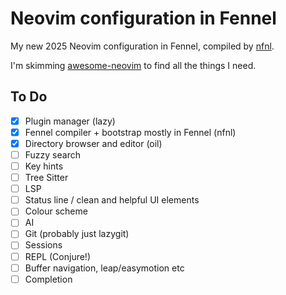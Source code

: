 # Neovim configuration in Fennel

My new 2025 Neovim configuration in Fennel, compiled by [nfnl][].

I'm skimming [awesome-neovim][] to find all the things I need.

## To Do

 - [x] Plugin manager (lazy)
 - [x] Fennel compiler + bootstrap mostly in Fennel (nfnl)
 - [x] Directory browser and editor (oil)
 - [ ] Fuzzy search
 - [ ] Key hints
 - [ ] Tree Sitter
 - [ ] LSP
 - [ ] Status line / clean and helpful UI elements
 - [ ] Colour scheme
 - [ ] AI
 - [ ] Git (probably just lazygit)
 - [ ] Sessions
 - [ ] REPL (Conjure!)
 - [ ] Buffer navigation, leap/easymotion etc
 - [ ] Completion

[nfnl]: https://github.com/Olical/nfnl
[awesome-neovim]: https://github.com/rockerBOO/awesome-neovim
